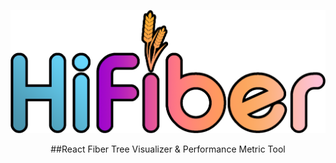 ![](/assets/images/hifiber-logo.png)
<p align="center">
##React Fiber Tree Visualizer & Performance Metric Tool
  </p>
